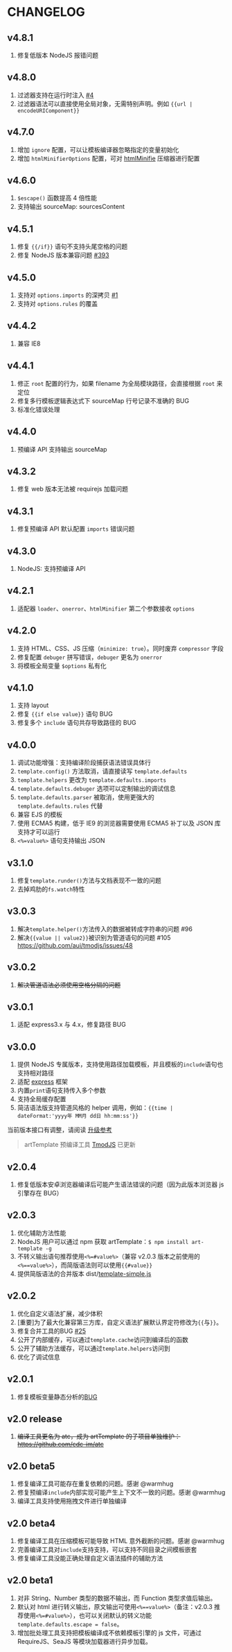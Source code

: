 # CHANGELOG

## v4.8.1

1. 修复低版本 NodeJS 报错问题

## v4.8.0

1. 过滤器支持在运行时注入 [#4](https://github.com/aui/art-template-loader/issues/4)
2. 过滤器语法可以直接使用全局对象，无需特别声明。例如 `{{url | encodeURIComponent}}`

## v4.7.0

1. 增加 `ignore` 配置，可以让模板编译器忽略指定的变量初始化
2. 增加 `htmlMinifierOptions` 配置，可对  [htmlMinifie](https://github.com/kangax/html-minifier) 压缩器进行配置

## v4.6.0

1. `$escape()` 函数提高 4 倍性能
2. 支持输出 sourceMap: sourcesContent

## v4.5.1

1. 修复 `{{/if}}` 语句不支持头尾空格的问题
2. 修复 NodeJS 版本兼容问题 [#393](https://github.com/aui/art-template/issues/393)

## v4.5.0

1. 支持对 `options.imports` 的深拷贝 [#1](https://github.com/aui/express-art-template/issues/1)
2. 支持对 `options.rules` 的覆盖

## v4.4.2

1. 兼容 IE8

## v4.4.1

1. 修正 `root` 配置的行为，如果 filename 为全局模块路径，会直接根据 `root` 来定位
2. 修复多行模板逻辑表达式下 sourceMap 行号记录不准确的 BUG
3. 标准化错误处理

## v4.4.0

1. 预编译 API 支持输出 sourceMap

## v4.3.2

1. 修复 web 版本无法被 requirejs 加载问题

## v4.3.1

1. 修复预编译 API 默认配置 `imports` 错误问题

## v4.3.0

1. NodeJS: 支持预编译 API

## v4.2.1

1. 适配器 `loader`、`onerror`、`htmlMinifier` 第二个参数接收 `options`

## v4.2.0

1. 支持 HTML、CSS、JS 压缩（`minimize: true`）。同时废弃 `compressor` 字段
2. 修复配置 `debuger` 拼写错误，`debuger` 更名为 `onerror`
3. 将模板全局变量 `$options` 私有化

## v4.1.0

1. 支持 layout
2. 修复 `{{if else value}}` 语句 BUG
3. 修复多个 `include` 语句共存导致路径的 BUG

## v4.0.0

1. 调试功能增强：支持编译阶段捕获语法错误具体行
2. `template.config()` 方法取消，请直接读写 `template.defaults`
3. `template.helpers` 更改为 `template.defaults.imports`
4. `template.defaults.debuger` 选项可以定制输出的调试信息
5. `template.defaults.parser` 被取消，使用更强大的 `template.defaults.rules` 代替
6. 兼容 EJS 的模板
7. 使用 ECMA5 构建，低于 IE9 的浏览器需要使用 ECMA5 补丁以及 JSON 库支持才可以运行
8. `<%=value%>` 语句支持输出 JSON

##	v3.1.0

1. 修复``template.runder()``方法与文档表现不一致的问题
2. 去掉鸡肋的``fs.watch``特性

##	v3.0.3

1. 解决``template.helper()``方法传入的数据被转成字符串的问题 #96
2. 解决``{{value || value2}}``被识别为管道语句的问题 #105 <https://github.com/aui/tmodjs/issues/48>

##	v3.0.2

1.	~~解决管道语法必须使用空格分隔的问题~~

## v3.0.1

1.	适配 express3.x 与 4.x，修复路径 BUG

## v3.0.0

1. 提供 NodeJS 专属版本，支持使用路径加载模板，并且模板的``include``语句也支持相对路径
2. 适配 [express](http://expressjs.com) 框架
3. 内置``print``语句支持传入多个参数
4. 支持全局缓存配置
5. 简洁语法版支持管道风格的 helper 调用，例如：``{{time | dateFormat:'yyyy年 MM月 dd日 hh:mm:ss'}}``

当前版本接口有调整，请阅读 [升级参考](#升级参考)

> artTemplate 预编译工具 [TmodJS](https://github.com/aui/tmodjs) 已更新

##	v2.0.4

1.	修复低版本安卓浏览器编译后可能产生语法错误的问题（因为此版本浏览器 js 引擎存在 BUG）

##	v2.0.3

1.	优化辅助方法性能
2.	NodeJS 用户可以通过 npm 获取 artTemplate：``$ npm install art-template -g``
3.	不转义输出语句推荐使用``<%=#value%>``（兼容 v2.0.3 版本之前使用的``<%==value%>``），而简版语法则可以使用``{{#value}}``
4.	提供简版语法的合并版本 dist/[template-simple.js](https://raw.github.com/aui/artTemplate/master/dist/template-simple.js)

## v2.0.2

1.	优化自定义语法扩展，减少体积
2.	[重要]为了最大化兼容第三方库，自定义语法扩展默认界定符修改为``{{``与``}}``。
3.	修复合并工具的BUG [#25](https://github.com/aui/artTemplate/issues/25)
4.	公开了内部缓存，可以通过``template.cache``访问到编译后的函数
5.	公开了辅助方法缓存，可以通过``template.helpers``访问到
6.	优化了调试信息

## v2.0.1

1.	修复模板变量静态分析的[BUG](https://github.com/aui/artTemplate/pull/22)

## v2.0 release

1.	~~编译工具更名为 atc，成为 artTemplate 的子项目单独维护：<https://github.com/cdc-im/atc>~~

## v2.0 beta5

1. 修复编译工具可能存在重复依赖的问题。感谢 @warmhug
2. 修复预编译``include``内部实现可能产生上下文不一致的问题。感谢 @warmhug
3. 编译工具支持使用拖拽文件进行单独编译

## v2.0 beta4

1. 修复编译工具在压缩模板可能导致 HTML 意外截断的问题。感谢 @warmhug
2. 完善编译工具对``include``支持支持，可以支持不同目录之间模板嵌套
3. 修复编译工具没能正确处理自定义语法插件的辅助方法

## v2.0 beta1

1.	对非 String、Number 类型的数据不输出，而 Function 类型求值后输出。
2.	默认对 html 进行转义输出，原文输出可使用``<%==value%>``（备注：v2.0.3 推荐使用``<%=#value%>``），也可以关闭默认的转义功能``template.defaults.escape = false``。
3.	增加批处理工具支持把模板编译成不依赖模板引擎的 js 文件，可通过 RequireJS、SeaJS 等模块加载器进行异步加载。